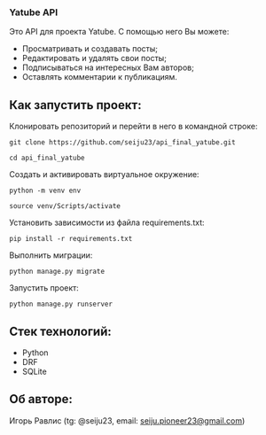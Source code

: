 ### Yatube API
Это API для проекта Yatube. С помощью него Вы можете:
- Просматривать и создавать посты;
- Редактировать и удалять свои посты;
- Подписываться на интересных Вам авторов;
- Оставлять комментарии к публикациям.

## Как запустить проект:

Клонировать репозиторий и перейти в него в командной строке:

```
git clone https://github.com/seiju23/api_final_yatube.git
```

```
cd api_final_yatube
```

Cоздать и активировать виртуальное окружение:

```
python -m venv env
```

```
source venv/Scripts/activate
```

Установить зависимости из файла requirements.txt:

```
pip install -r requirements.txt
```

Выполнить миграции:

```
python manage.py migrate
```

Запустить проект:

```
python manage.py runserver
```

## Стек технологий:
- Python
- DRF
- SQLite

## Об авторе:
Игорь Равлис (tg: @seiju23, email: seiju.pioneer23@gmail.com)
